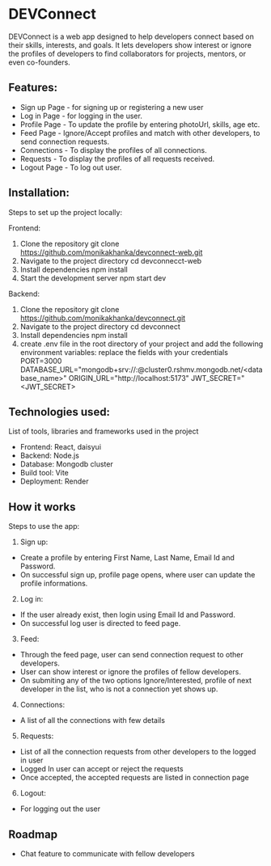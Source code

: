 # DEVConnect

DEVConnect is a web app designed to help developers connect based on their skills, interests, and goals. It lets developers show interest or ignore the profiles of developers to find collaborators for projects, mentors, or even co-founders.

## Features:

- Sign up Page - for signing up or registering a new user
- Log in Page - for logging in the user.
- Profile Page - To update the profile by entering photoUrl, skills, age etc.
- Feed Page - Ignore/Accept profiles and match with other developers, to send connection requests.
- Connections - To display the profiles of all connections.
- Requests - To display the profiles of all requests received.
- Logout Page - To log out user.

## Installation:

Steps to set up the project locally:

Frontend:

1. Clone the repository
   git clone https://github.com/monikakhanka/devconnect-web.git
2. Navigate to the project directory
   cd devconnecct-web
3. Install dependencies
   npm install
4. Start the development server
   npm start dev

Backend:

1. Clone the repository
   git clone https://github.com/monikakhanka/devconnect.git
2. Navigate to the project directory
   cd devconnect
3. Install dependencies
   npm install
4. create .env file in the root directory of your project and add the following environment variables:
   replace the <enclosed> fields with your credentials
   PORT=3000
   DATABASE_URL="mongodb+srv://<username>:<password>@cluster0.rshmv.mongodb.net/<database_name>"
   ORIGIN_URL="http://localhost:5173"
   JWT_SECRET="<JWT_SECRET>

## Technologies used:

List of tools, libraries and frameworks used in the project

- Frontend: React, daisyui
- Backend: Node.js
- Database: Mongodb cluster
- Build tool: Vite
- Deployment: Render

## How it works

Steps to use the app:

1. Sign up:

- Create a profile by entering First Name, Last Name, Email Id and Password.
- On successful sign up, profile page opens, where user can update the profile informations.

2. Log in:

- If the user already exist, then login using Email Id and Password.
- On successful log user is directed to feed page.

3. Feed:

- Through the feed page, user can send connection request to other developers.
- User can show interest or ignore the profiles of fellow developers.
- On submiting any of the two options Ignore/Interested, profile of next developer in the list, who is not a connection yet shows up.

4. Connections:

- A list of all the connections with few details

5. Requests:

- List of all the connection requests from other developers to the logged in user
- Logged In user can accept or reject the requests
- Once accepted, the accepted requests are listed in connection page

6. Logout:

- For logging out the user

## Roadmap

- Chat feature to communicate with fellow developers
